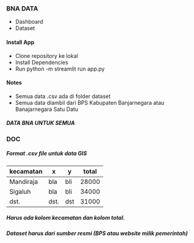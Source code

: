 ### BNA DATA
- Dashboard
- Dataset

#### Install App
- Clone repository ke lokal
- Install Dependencies
- Run python -m streamlit run app.py

#### Notes
- Semua data .csv ada di folder dataset
- Semua data diambil dari BPS Kabupaten Banjarnegara atau Banajarnegara Satu Datu
##### DATA BNA UNTUK SEMUA

### DOC
#####  Format .csv file untuk data GIS
| kecamatan  | x          | y          | total  |
|------------|------------|------------|--------|
| Mandiraja  | bla        | bli        | 28000  |
| Sigaluh    | bla        | bli        | 34000  |
| dst.       | dst.       | dst        | 31000  |

##### Harus ada kolom kecamatan dan kolom total.
##### Dataset harus dari sumber resmi (BPS atau website milik pemerintah)
